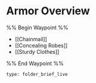 # Armor Overview

%% Begin Waypoint %%
- [[Chainmail]]
- [[Concealing Robes]]
- [[Sturdy Clothes]]

%% End Waypoint %%

 
```ccard
type: folder_brief_live
```
 
